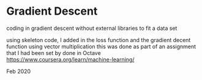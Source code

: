 # Gradient Descent
coding in gradient descent without external libraries to fit a data set

using skeleton code, I added in the loss function and the gradient decent function using vector multiplication
this was done as part of an assignment that I had been set by done in Octave
https://www.coursera.org/learn/machine-learning/

Feb 2020
